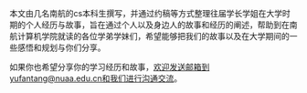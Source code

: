 本文由几名南航的cs本科生撰写，并通过约稿等方式整理往届学长学姐在大学时期的个人经历与故事，旨在通过个人以及身边人的故事和经历的阐述，帮助到在南航计算机学院就读的各位学弟学妹们，希望能够把我们的故事以及在大学期间的一些感悟和规划与你们分享。

如果你也希望分享你的学习经历和故事，欢迎发送邮箱到yufantang@nuaa.edu.cn和我们进行沟通交流。
